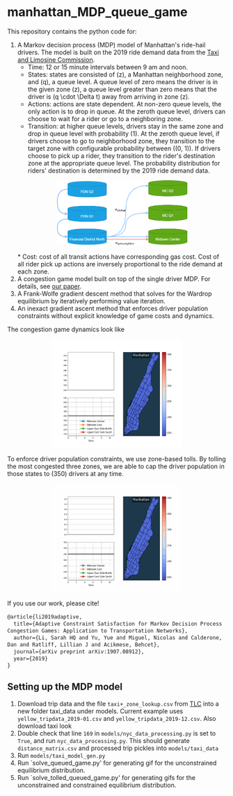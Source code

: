 # manhattan_MDP_queue_game
This repository contains the python code for: 
1. A Markov decision process (MDP) model of Manhattan's ride-hail drivers. The model is built on the 2019 ride demand data from the [Taxi and Limosine Commission](https://www1.nyc.gov/site/tlc/about/tlc-trip-record-data.page).
	* Time: 12 or 15 minute intervals between 9 am and noon. 
	* States: states are consisted of \(z\), a Manhattan neighborhood zone, and \(q\), a queue level. A queue level of zero means the driver is in the given zone \(z\), a queue level greater than zero means that the driver is \(q \cdot \Delta t\) away from arriving in zone \(z\). 
	* Actions: actions are state dependent. At non-zero queue levels, the only action is to drop in queue. At the zeroth queue level, drivers can choose to wait for a rider or go to a neighboring zone. 
	* Transition: at higher queue levels, drivers stay in the same zone and drop in queue level with probability \(1\). At the zeroth queue level, if drivers choose to go to neighborhood zone, they transition to the target zone with configurable probability between \((0, 1)\). If drivers choose to pick up a rider, they transition to the rider's destination zone at the appropriate queue level. The probability distribution for riders' destination is determined by the 2019 ride demand data. 
	<p align="center">
	<img src="https://github.com/lisarah/manhattan_MDP_queue_game/blob/794ae3b38e682fc7413222cc4848625e4b7ade4c/queue_networks.png" width='300'/>
	</p>
	* Cost: cost of all transit actions have corresponding gas cost. Cost of all rider pick up actions are inversely proportional to the ride demand at each zone. 
2. A congestion game model built on top of the single driver MDP. For details, see [our paper](https://arxiv.org/abs/1907.08912).
1. A Frank-Wolfe gradient descent method that solves for the Wardrop equilibrium by iteratively performing value iteration.
2. An inexact gradient ascent method that enforces driver population constraints without explicit knowledge of game costs and dynamics.

The congestion game dynamics look like
<p align="center">
	<img src="https://github.com/lisarah/manhattan_MDP_queue_game/blob/6cd39b9f19cec06f60ba042b86b64a6d52192c2f/grad_res/toll_queue_game_unconstrained.gif" width="300" height="250"/>
</p>


To enforce driver population constraints, we use zone-based tolls. By tolling the most congested three zones, we are able to cap the driver population in those states to \(350\) drivers at any time. 
<p align="center">
	<img src="https://github.com/lisarah/manhattan_MDP_queue_game/blob/794ae3b38e682fc7413222cc4848625e4b7ade4c/grad_res/toll_queue_game_constrained.gif" width="300" height="250"/>
</p>


If you use our work, please cite! 
```
@article{li2019adaptive,
  title={Adaptive Constraint Satisfaction for Markov Decision Process Congestion Games: Application to Transportation Networks},
  author={Li, Sarah HQ and Yu, Yue and Miguel, Nicolas and Calderone, Dan and Ratliff, Lillian J and Acikmese, Behcet},
  journal={arXiv preprint arXiv:1907.08912},
  year={2019}
}
```

## Setting up the MDP model
1. Download trip data and the file `taxi+_zone_lookup.csv` from [TLC](https://www1.nyc.gov/site/tlc/about/tlc-trip-record-data.page) into a new folder taxi_data under models. Current example uses `yellow_tripdata_2019-01.csv` and `yellow_tripdata_2019-12.csv`. Also download taxi look
2. Double check that line `169` in `models/nyc_data_processing.py` is set to `True`, and run `nyc_data_processing.py`. This should generate `distance_matrix.csv` and processed trip pickles into `models/taxi_data`
3. Run `models/taxi_model_gen.py`
3. Run `solve_queued_game.py' for generating gif for the unconstrained equilibrium distribution.
3. Run `solve_tolled_queued_game.py' for generating gifs for the unconstrained and constrained equilibrium distribution.


<!-- ## Content
1. MDP dynamic models: 
	* A mock up MDP with 3 x 5 grid states. Each state has 4 actions: left/right/up/down, where each action takes the user to the target neighbouring state with probability 0 < p < 1 and to another neighbouring state with probability 1-p. 
	* Uber drivers' MDP dynamics in Seattle, WA. See [Tolling for Constraint Satisfaction in MDP Congestion Games](https://arxiv.org/pdf/1903.00747.pdf)  for more model details.
	* 
	* Wheatstone MDP dynamics (V2 only)- for demonstrating of Braess paradox in MDP congestion games. See [Sensitivity Analysis for MDP Congestion games](https://arxiv.org/pdf/1909.04167.pdf) for model description and Braess paradox description.
	* Airport gate assignment MDP dynamics. See [overleaf doc](https://www.overleaf.com/read/tnzgddzckbsh
) for description.
2. Game solvers
	* CVXPY 
	* Custom solver - Frank Wolfe + dynamic programming - with automatic step size generation. See [Tolling for Constraint Satisfaction in MDP Congestion Games](https://arxiv.org/pdf/1903.00747.pdf) for convergence guarantees.
3. Incentive solvers
	* Constrained CVXPY
	* Projected dual ascent
	* ADMM
	* Mystic - a nonconvex solver for non-convex constraints (experimental)
4. Data visualization - custom visualization methods for displaying Wardrop equilibrium and online solutions.
 -->
